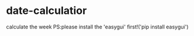 # date-calculatior
calculate the week
PS:please install the 'easygui' first!('pip install easygui')
